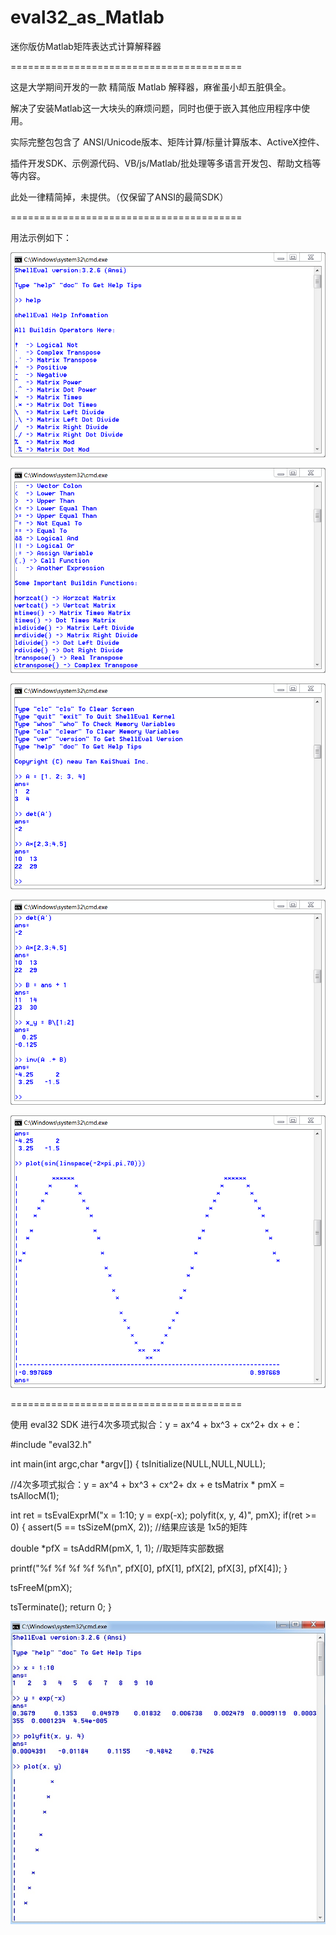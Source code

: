 ﻿# eval32_as_Matlab

迷你版仿Matlab矩阵表达式计算解释器

========================================

这是大学期间开发的一款 精简版 Matlab 解释器，麻雀虽小却五脏俱全。

解决了安装Matlab这一大块头的麻烦问题，同时也便于嵌入其他应用程序中使用。

实际完整包包含了 ANSI/Unicode版本、矩阵计算/标量计算版本、ActiveX控件、

   插件开发SDK、示例源代码、VB/js/Matlab/批处理等多语言开发包、帮助文档等等内容。
    
此处一律精简掉，未提供。（仅保留了ANSI的最简SDK）

========================================

用法示例如下：

![eval32](https://github.com/tankaishuai/eval32_as_Matlab/blob/master/doc/1.png)

![eval32](https://github.com/tankaishuai/eval32_as_Matlab/blob/master/doc/2.png)

![eval32](https://github.com/tankaishuai/eval32_as_Matlab/blob/master/doc/3.png)

![eval32](https://github.com/tankaishuai/eval32_as_Matlab/blob/master/doc/4.png)

![eval32](https://github.com/tankaishuai/eval32_as_Matlab/blob/master/doc/5.png)

========================================

使用 eval32 SDK 进行4次多项式拟合：y = ax^4 + bx^3 + cx^2+ dx + e：

#include "eval32.h"

int main(int argc,char *argv[])
{ 
  tsInitialize(NULL,NULL,NULL); 

  //4次多项式拟合：y = ax^4 + bx^3 + cx^2+ dx + e
  tsMatrix * pmX = tsAllocM(1);
  
  int ret = tsEvalExprM("x = 1:10; y = exp(-x); polyfit(x, y, 4)", pmX);
  if(ret >= 0)
  {
  	assert(5 == tsSizeM(pmX, 2));      //结果应该是 1x5的矩阵
  	
   double *pfX = tsAddRM(pmX, 1, 1);  //取矩阵实部数据
  	
   printf("%f %f %f %f %f\n", pfX[0], pfX[1], pfX[2], pfX[3], pfX[4]);
  }
  
  tsFreeM(pmX);

  tsTerminate(); 
  return 0; 
}

![eval32](https://github.com/tankaishuai/eval32_as_Matlab/blob/master/doc/6.jpg)

